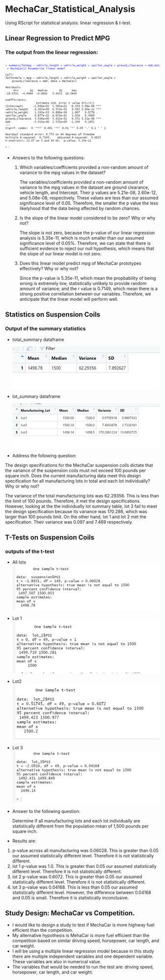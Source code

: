# MechaCar_Statistical_Analysis

Using RScript for statistical analysis: linear regression & t-test.

## Linear Regression to Predict MPG

### The output from the linear regression:

   ![Linear_reg.png](images/Linear_reg.png)

 - Answers to the following questions:

   1. Which variables/coefficients provided a non-random amount of variance to the mpg values in the dataset?
   
      The variables/coefficients provided a non-random amount of variance to the mpg values in the dataset are ground clearance, vehicle length, and Intercept. Their p values are 5.21e-08, 2.60e-12, and 5.08e-08, respectively. These values are less than our assumed significance level of 0.05. Therefore, the smaller the p value the less likelyhood that the data being affected by random chances. 
   
   2. Is the slope of the linear model considered to be zero? Why or why not?
   
      The slope is not zero, because the p-value of our linear regression analysis is 5.35e-11, which is much smaller than our assumed significance level of 0.05%. Therefore, we can state that there is sufficient evidence to reject our null hypothesis, which means that the slope of our linear model is not zero.
  
   3. Does this linear model predict mpg of MechaCar prototypes effectively? Why or why not?
 
      Since the p-value is 5.35e-11, which mean the propbability of being wrong is extremely low, statistically unlikely to provide random amount of variance; and the r value is 0.7149, which mean there is a strong positive correllation between our variables.  Therefore, we anticipate that the linear model will perform well.

## Statistics on Suspension Coils

### Output of the summary statistics 

 - total_summary dataframe

   ![total_summary.png](images/total_summary.png)
  
 - lot_summary dataframe

   ![lot_summary.png](images/lot_summary.png)
  
 - Address the following question:

The design specifications for the MechaCar suspension coils dictate that the variance of the suspension coils must not exceed 100 pounds per square inch. Does the current manufacturing data meet this design specification for all manufacturing lots in total and each lot individually? Why or why not?

The variance of the total manufacturing lots was 62.29356. This is less than the limit of 100 pounds.  Therefore, it met the design specifications.
However, looking at the the individually lot summary table, lot 3 fail to meet the design specification because its variance was 170.286, which was larger than 100 pounds limit.  On the other hand, lot 1 and lot 2 met the specification. Their variance was 0.097 and 7.469 respectively.

## T-Tests on Suspension Coils

### outputs of the t-test 

 - All lots
 ![all_lots_t_test.png](images/all_lots_t_test.png)

 - Lot 1 
 ![lot1_t_test.png](images/lot1_t_test.png)

 - Lot2
 ![lot2_t_test.png](images/lot2_t_test.png)

 - Lot 3
 ![lot3_t_test.png](images/lot3_t_test.png)

 - Answer to the following question:
 
   Determine if all manufacturing lots and each lot individually are statistically different from the population mean of 1,500 pounds per square inch.
  
  - Results are:
   1. p-value across all manufacturing was 0.06028. This is greater than 0.05 our assumed statistically different level.  Therefore it is not statistically different.
   2. lot 1 p-value was 1.0. This is greater than 0.05 our assumed statistically different level.  Therefore it is not statistically different.
   3. lot 2 p-value was 0.6072.  This is greater than 0.05 our assumed statistically different level.  Therefore it is not statistically different.
   4. lot 3 p-value was 0.04168. This is less than 0.05 our assumed statistically different level. However, the difference between 0.04168 and 0.05 is small. Therefore it is statistically inconclusive. 
  
## Study Design: MechaCar vs Competition.

   - I would like to design a study to test if MechaCar is more highway fuel efficient than the competition.  
   - My alternative hypothesis is MehaCar is more fuel efficient than the competition based on similar driving speed, horsepower, car length, and car weight.
   - I will be using a multiple linear regression model because in this study there are multiple independent variables and one dependent variable. These variables are also in numerical value.
   - The variables that would be needed to run the test are:  driving speed, horsepower, car length, and car weight. 
